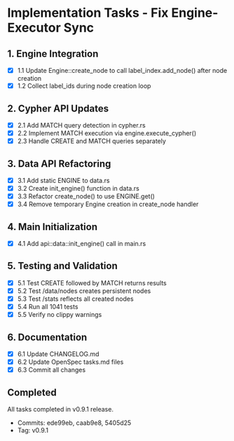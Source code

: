 # Implementation Tasks - Fix Engine-Executor Sync

## 1. Engine Integration

- [x] 1.1 Update Engine::create_node to call label_index.add_node() after node creation
- [x] 1.2 Collect label_ids during node creation loop

## 2. Cypher API Updates

- [x] 2.1 Add MATCH query detection in cypher.rs
- [x] 2.2 Implement MATCH execution via engine.execute_cypher()
- [x] 2.3 Handle CREATE and MATCH queries separately

## 3. Data API Refactoring

- [x] 3.1 Add static ENGINE to data.rs
- [x] 3.2 Create init_engine() function in data.rs
- [x] 3.3 Refactor create_node() to use ENGINE.get()
- [x] 3.4 Remove temporary Engine creation in create_node handler

## 4. Main Initialization

- [x] 4.1 Add api::data::init_engine() call in main.rs

## 5. Testing and Validation

- [x] 5.1 Test CREATE followed by MATCH returns results
- [x] 5.2 Test /data/nodes creates persistent nodes
- [x] 5.3 Test /stats reflects all created nodes
- [x] 5.4 Run all 1041 tests
- [x] 5.5 Verify no clippy warnings

## 6. Documentation

- [x] 6.1 Update CHANGELOG.md
- [x] 6.2 Update OpenSpec tasks.md files
- [x] 6.3 Commit all changes

## Completed

All tasks completed in v0.9.1 release.
- Commits: ede99eb, caab9e8, 5405d25
- Tag: v0.9.1

